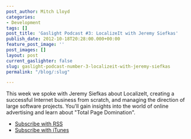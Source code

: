 ```yaml
---
post_author: Mitch Lloyd
categories:
- Development
tags: []
post_title: 'Gaslight Podcast #3: LocalizeIt with Jeremy Siefkas'
publish_date: 2012-10-18T20:28:00.000+00:00
feature_post_image: ''
post_images: []
layout: post
current_gaslighter: false
slug: gaslight-podcast-number-3-localizeit-with-jeremy-siefkas
permalink: "/blog/:slug"

---
```

This week we spoke with Jeremy Siefkas about LocalizeIt, creating a successful Internet business from scratch, and managing the direction of large software projects. You'll gain insights into the world of online advertising and learn about "Total Page Domination".
* [Subscribe with RSS](http://feeds.feedburner.com/gaslightpodcast)
* [Subscribe with iTunes](https://itunes.apple.com/us/podcast/gaslight-software-blog/id563643631)

